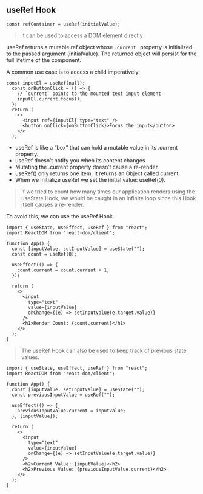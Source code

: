 ## useRef Hook
```
const refContainer = useRef(initialValue);
```
> It can be used to access a DOM element directly

useRef returns a mutable ref object whose `.current ` property is initialized to the passed argument (initialValue). The returned object will persist for the full lifetime of the component.

A common use case is to access a child imperatively:
```
const inputEl = useRef(null);
  const onButtonClick = () => {
    // `current` points to the mounted text input element
    inputEl.current.focus();
  };
  return (
    <>
      <input ref={inputEl} type="text" />
      <button onClick={onButtonClick}>Focus the input</button>
    </>
  );

```
- useRef is like a “box” that can hold a mutable value in its .current property.
- useRef doesn’t notify you when its content changes
- Mutating the .current property doesn’t cause a re-render.
- useRef() only returns one item. It returns an Object called current.
- When we initialize useRef we set the initial value: useRef(0).

> If we tried to count how many times our application renders using the useState Hook, we would be caught in an infinite loop since this Hook itself causes a re-render.

To avoid this, we can use the useRef Hook.

```
import { useState, useEffect, useRef } from "react";
import ReactDOM from "react-dom/client";

function App() {
  const [inputValue, setInputValue] = useState("");
  const count = useRef(0);

  useEffect(() => {
    count.current = count.current + 1;
  });

  return (
    <>
      <input
        type="text"
        value={inputValue}
        onChange={(e) => setInputValue(e.target.value)}
      />
      <h1>Render Count: {count.current}</h1>
    </>
  );
}
```
> The useRef Hook can also be used to keep track of previous state values.

```
import { useState, useEffect, useRef } from "react";
import ReactDOM from "react-dom/client";

function App() {
  const [inputValue, setInputValue] = useState("");
  const previousInputValue = useRef("");

  useEffect(() => {
    previousInputValue.current = inputValue;
  }, [inputValue]);

  return (
    <>
      <input
        type="text"
        value={inputValue}
        onChange={(e) => setInputValue(e.target.value)}
      />
      <h2>Current Value: {inputValue}</h2>
      <h2>Previous Value: {previousInputValue.current}</h2>
    </>
  );
}
```